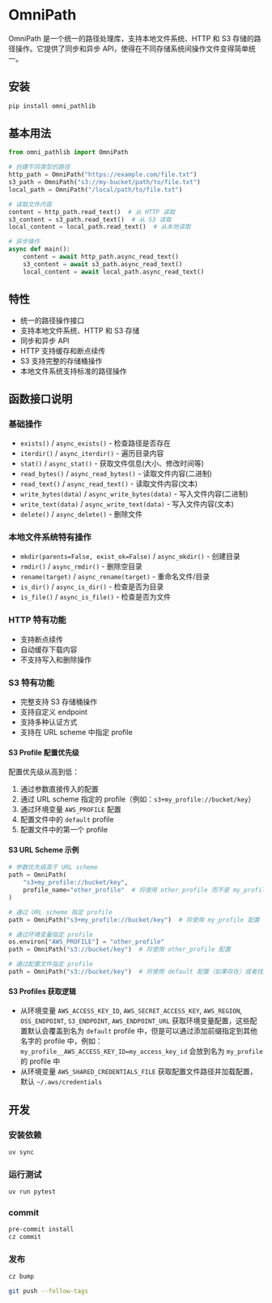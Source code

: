 # OmniPath

OmniPath 是一个统一的路径处理库，支持本地文件系统、HTTP 和 S3 存储的路径操作。它提供了同步和异步 API，使得在不同存储系统间操作文件变得简单统一。

## 安装

```bash
pip install omni_pathlib
```

## 基本用法

```python
from omni_pathlib import OmniPath

# 创建不同类型的路径
http_path = OmniPath("https://example.com/file.txt")
s3_path = OmniPath("s3://my-bucket/path/to/file.txt")
local_path = OmniPath("/local/path/to/file.txt")

# 读取文件内容
content = http_path.read_text()  # 从 HTTP 读取
s3_content = s3_path.read_text()  # 从 S3 读取
local_content = local_path.read_text()  # 从本地读取

# 异步操作
async def main():
    content = await http_path.async_read_text()
    s3_content = await s3_path.async_read_text()
    local_content = await local_path.async_read_text()
```

## 特性

- 统一的路径操作接口
- 支持本地文件系统、HTTP 和 S3 存储
- 同步和异步 API
- HTTP 支持缓存和断点续传
- S3 支持完整的存储桶操作
- 本地文件系统支持标准的路径操作

## 函数接口说明

### 基础操作

- `exists()` / `async_exists()` - 检查路径是否存在
- `iterdir()` / `async_iterdir()` - 遍历目录内容
- `stat()` / `async_stat()` - 获取文件信息(大小、修改时间等)
- `read_bytes()` / `async_read_bytes()` - 读取文件内容(二进制)
- `read_text()` / `async_read_text()` - 读取文件内容(文本)
- `write_bytes(data)` / `async_write_bytes(data)` - 写入文件内容(二进制)
- `write_text(data)` / `async_write_text(data)` - 写入文件内容(文本)
- `delete()` / `async_delete()` - 删除文件

### 本地文件系统特有操作

- `mkdir(parents=False, exist_ok=False)` / `async_mkdir()` - 创建目录
- `rmdir()` / `async_rmdir()` - 删除空目录
- `rename(target)` / `async_rename(target)` - 重命名文件/目录
- `is_dir()` / `async_is_dir()` - 检查是否为目录
- `is_file()` / `async_is_file()` - 检查是否为文件

### HTTP 特有功能

- 支持断点续传
- 自动缓存下载内容
- 不支持写入和删除操作

### S3 特有功能

- 完整支持 S3 存储桶操作
- 支持自定义 endpoint
- 支持多种认证方式
- 支持在 URL scheme 中指定 profile

#### S3 Profile 配置优先级

配置优先级从高到低：

1. 通过参数直接传入的配置
2. 通过 URL scheme 指定的 profile（例如：`s3+my_profile://bucket/key`）
3. 通过环境变量 `AWS_PROFILE` 配置
4. 配置文件中的 `default` profile
5. 配置文件中的第一个 profile

#### S3 URL Scheme 示例

```python
# 参数优先级高于 URL scheme
path = OmniPath(
    "s3+my_profile://bucket/key",
    profile_name="other_profile"  # 将使用 other_profile 而不是 my_profile
)

# 通过 URL scheme 指定 profile
path = OmniPath("s3+my_profile://bucket/key")  # 将使用 my_profile 配置

# 通过环境变量指定 profile
os.environ["AWS_PROFILE"] = "other_profile"
path = OmniPath("s3://bucket/key")  # 将使用 other_profile 配置

# 通过配置文件指定 profile
path = OmniPath("s3://bucket/key")  # 将使用 default 配置（如果存在）或者找到的第一个配置
```

#### S3 Profiles 获取逻辑

- 从环境变量 `AWS_ACCESS_KEY_ID`, `AWS_SECRET_ACCESS_KEY`, `AWS_REGION`, `OSS_ENDPOINT`, `S3_ENDPOINT`, `AWS_ENDPOINT_URL` 获取环境变量配置，这些配置默认会覆盖到名为 `default` profile 中，但是可以通过添加前缀指定到其他名字的 profile 中，例如：`my_profile__AWS_ACCESS_KEY_ID=my_access_key_id` 会放到名为 `my_profile` 的 profile 中
- 从环境变量 `AWS_SHARED_CREDENTIALS_FILE` 获取配置文件路径并加载配置，默认 `~/.aws/credentials`

## 开发

### 安装依赖

```bash
uv sync
```

### 运行测试

```bash
uv run pytest
```

### commit

```bash
pre-commit install
cz commit
```

### 发布

```bash
cz bump

git push --follow-tags
```
